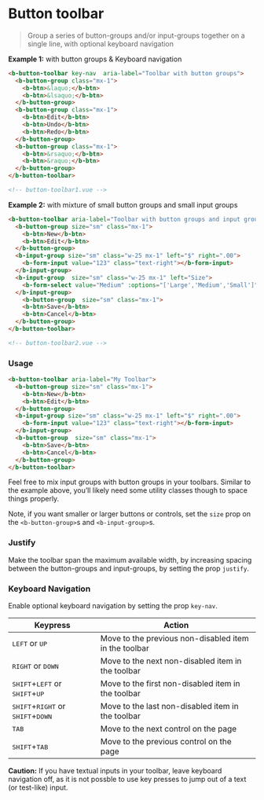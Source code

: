 # Button toolbar

> Group a series of button-groups and/or input-groups together on a single line, with optional keyboard navigation

**Example 1:** with button groups & Keyboard navigation

```html
<b-button-toolbar key-nav  aria-label="Toolbar with button groups">
  <b-button-group class="mx-1">
    <b-btn>&laquo;</b-btn>
    <b-btn>&lsaquo;</b-btn>
  </b-button-group>
  <b-button-group class="mx-1">
    <b-btn>Edit</b-btn>
    <b-btn>Undo</b-btn>
    <b-btn>Redo</b-btn>
  </b-button-group>
  <b-button-group class="mx-1">
    <b-btn>&rsaquo;</b-btn>
    <b-btn>&raquo;</b-btn>
  </b-button-group>
</b-button-toolbar>

<!-- button-toolbar1.vue -->
```

**Example 2:** with mixture of small button groups and small input groups

```html
<b-button-toolbar aria-label="Toolbar with button groups and input groups">
  <b-button-group size="sm" class="mx-1">
    <b-btn>New</b-btn>
    <b-btn>Edit</b-btn>
  </b-button-group>
  <b-input-group size="sm" class="w-25 mx-1" left="$" right=".00">
    <b-form-input value="123" class="text-right"></b-form-input>
  </b-input-group>
  <b-input-group  size="sm" class="w-25 mx-1" left="Size">
    <b-form-select value="Medium" :options="['Large','Medium','Small']"></b-form-select>
  </b-input-group>
    <b-button-group  size="sm" class="mx-1">
    <b-btn>Save</b-btn>
    <b-btn>Cancel</b-btn>
  </b-button-group>
</b-button-toolbar>

<!-- button-toolbar2.vue -->
```

### Usage

```html
<b-button-toolbar aria-label="My Toolbar">
  <b-button-group size="sm" class="mx-1">
    <b-btn>New</b-btn>
    <b-btn>Edit</b-btn>
  </b-button-group>
  <b-input-group size="sm" class="w-25 mx-1" left="$" right=".00">
    <b-form-input value="123" class="text-right"></b-form-input>
  </b-input-group>
  <b-button-group  size="sm" class="mx-1">
    <b-btn>Save</b-btn>
    <b-btn>Cancel</b-btn>
  </b-button-group>
</b-button-toolbar>
```

Feel free to mix input groups with button groups in your toolbars.
Similar to the example above, you’ll likely need some utility classes
though to space things properly.

Note, if you want smaller or larger buttons or controls, set the `size`
prop on the `<b-button-group>`s and `<b-input-group>`s.

### Justify
Make the toolbar span the maximum available width, by increasing spacing between the
button-groups and input-groups, by setting the prop `justify`.

### Keyboard Navigation
Enable optional keyboard navigation by setting the prop `key-nav`.

| Keypress | Action
| -------- | ------
| <kbd>LEFT</kbd> or <kbd>UP</kbd> | Move to the previous non-disabled item in the toolbar
| <kbd>RIGHT</kbd> or <kbd>DOWN</kbd> | Move to the next non-disabled item in the toolbar
| <kbd>SHIFT</kbd>+<kbd>LEFT</kbd> or <kbd>SHIFT</kbd>+<kbd>UP</kbd> | Move to the first non-disabled item in the toolbar
| <kbd>SHIFT</kbd>+<kbd>RIGHT</kbd> or <kbd>SHIFT</kbd>+<kbd>DOWN</kbd> | Move to the last non-disabled item in the toolbar
| <kbd>TAB</kbd> | Move to the next control on the page
| <kbd>SHIFT</kbd>+<kbd>TAB</kbd> | Move to the previous control on the page

**Caution:** If you have textual inputs in your toolbar, leave keyboard navigation off,
as it is not possble to use key presses to jump out of a text (or test-like) input.



